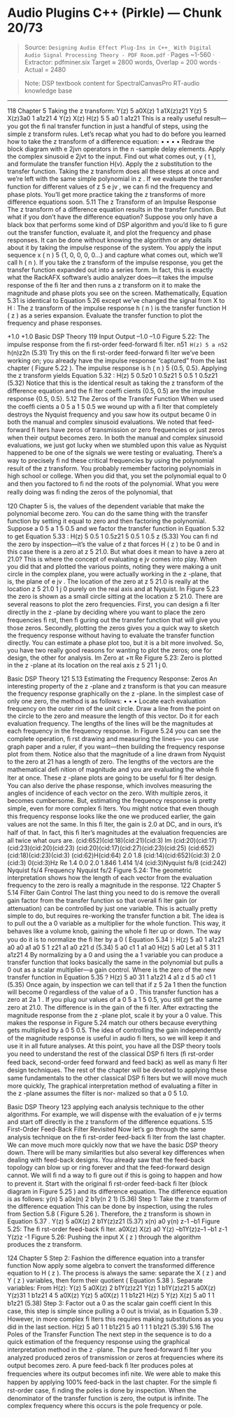 # Audio Plugins C++ (Pirkle) — Chunk 20/73

> Source: `Designing Audio Effect Plug-Ins in C++_ With Digital Audio Signal Processing Theory - PDF Room.pdf` · Pages ~1-560 · Extractor: pdfminer.six
> Target ≈ 2800 words, Overlap = 200 words · Actual = 2480

> Note: DSP textbook content for SpectralCanvasPro RT-audio knowledge base

---
118  Chapter 5
 Taking the z transform:
  Y(z) 5 a0X(z) 1 a1X(z)z21
      Y(z) 5 X(z)3a0 1 a1z21 4
Y(z)
X(z)
 H(z) 5
5 a0 1 a1z21
 This is a really useful result—you got the ﬁ nal transfer function in just a handful of steps,
using the simple  z  transform rules. Let’s recap what you had to do before you learned how to
take the  z  transform of a difference equation:
•
•
•
•
   Redraw the block diagram with  e 2jvn   operators in the  n -sample delay elements.
   Apply the complex sinusoid  e 2jvt   to the input.
   Find out what comes out,  y ( t ), and formulate the transfer function H(v).
   Apply the  z  substitution to the transfer function.
 Taking the  z  transform does all these steps at once and we’re left with the same simple
polynomial in  z . If we evaluate the transfer function for different values of  z  5  e jv  , we can
ﬁ nd the frequency and phase plots. You’ll get more practice taking the  z  transforms of more
difference equations soon.
   5.11    The z Transform of an Impulse Response
 The  z  transform of a difference equation results in the transfer function. But what if you
don’t have the difference equation? Suppose you only have a black box that performs some
kind of DSP algorithm and you’d like to ﬁ gure out the transfer function, evaluate it, and plot
the frequency and phase responses. It can be done without knowing the algorithm or any
details about it by taking the impulse response of the system. You apply the input sequence
 x ( n ) 5 {1, 0, 0, 0, 0…} and capture what comes out, which we’ll call  h ( n ). If you take
the  z  transform of the impulse response, you get the transfer function expanded out into a
series form.
 In fact, this is exactly what the RackAFX software’s audio analyzer does—it takes the
impulse response of the ﬁ lter and then runs a  z  transform on it to make the magnitude and
phase plots you see on the screen. Mathematically,  Equation 5.31  is identical to  Equation 5.26
except we’ve changed the signal from  X  to  H :
 The  z  transform of the impulse response  h ( n ) is the transfer function  H ( z ) as a series expansion.
Evaluate the transfer function to plot the frequency and phase responses.

+1.0
+1.0
Basic DSP Theory  119
Input
Output
–1.0
–1.0
 Figure 5.22:    The impulse response from the ﬁ rst-order feed-forward ﬁ lter.
n51`
  H(z) 5 a
n52`
h(n)z2n
(5.31)
 Try this on the ﬁ rst-order feed-forward ﬁ lter we’ve been working on; you already have the
impulse response “captured” from the last chapter ( Figure 5.22 ).
 The impulse response is  h ( n ) 5 {0.5, 0.5}. Applying the  z  transform yields  Equation 5.32 :
   H(z) 5 0.5z0 1 0.5z21
 5  0.5 1 0.5z21
(5.32)
 Notice that this is the identical result as taking the  z  transform of the difference equation and
the ﬁ lter coefﬁ cients (0.5, 0.5)  are  the impulse response {0.5, 0.5}.
   5.12    The Zeros of the Transfer Function
 When we used the coefﬁ cients a 0  5 a 1  5 0.5 we wound up with a ﬁ lter that completely
destroys the Nyquist frequency and you saw how its output became 0 in both the manual
and complex sinusoid evaluations. We noted that feed-forward ﬁ lters have  zeros of
transmission  or  zero frequencies  or just  zeros  when their output becomes zero. In both the
manual and complex sinusoid evaluations, we just got lucky when we stumbled upon this
value as Nyquist happened to be one of the signals we were testing or evaluating. There’s
a way to precisely ﬁ nd these critical frequencies by using the polynomial result of the  z
transform. You probably remember factoring polynomials in high school or college. When
you did that, you set the polynomial equal to 0 and then you factored to ﬁ nd the roots of
the polynomial. What you were really doing was ﬁ nding the zeros of the polynomial, that

120  Chapter 5
is, the values of the dependent variable that make the polynomial become zero. You can do
the same thing with the transfer function by setting it equal to zero and then factoring the
polynomial. Suppose a 0  5 a 1  5 0.5 and we factor the transfer function in  Equation 5.32  to
get  Equation 5.33 :
   H(z) 5 0.5 1 0.5z21
 5 0.5 1
0.5
z
(5.33)
 You can ﬁ nd the zero by inspection—it’s the value of  z  that forces  H ( z ) to be 0 and in
this case there is a zero at  z  5 21.0. But what does it mean to have a zero at 21.0?
This is where the concept of evaluating  e jv   comes into play. When you did that and
plotted the various points, noting they were making a unit circle in the complex plane,
you were actually working in the  z -plane, that is, the plane of  e jv  . The location of the
zero at  z  5 21.0 is really at the location  z  5 21.0 1  j 0 purely on the real axis and
at Nyquist. In  Figure 5.23  the zero is shown as a small circle sitting at the location
 z  5 21.0.
 There are several reasons to plot the zero frequencies. First, you can design a ﬁ lter directly
in the  z -plane by deciding where you want to place the zero frequencies ﬁ rst, then ﬁ guring
out the transfer function that will give you those zeros. Secondly, plotting the zeros gives
you a quick way to sketch the frequency response without having to evaluate the transfer
function directly. You can estimate a phase plot too, but it is a bit more involved. So,
you have two really good reasons for wanting to plot the zeros; one for design, the other
for analysis.
Im
Zero at +π
Re
 Figure 5.23:    Zero is plotted in the  z -plane at its
location on the real axis  z  5 21 1  j 0.

Basic DSP Theory  121
   5.13    Estimating the Frequency Response: Zeros
 An interesting property of the  z -plane and  z  transform is that you can measure the frequency
response graphically on the  z -plane. In the simplest case of only one zero, the method is as
follows:
•
•
•
   Locate each evaluation frequency on the outer rim of the unit circle.
   Draw a line from the point on the circle to the zero and measure the length of this vector.
Do it for each evaluation frequency.
   The  lengths  of the lines will be the  magnitudes  at each frequency in the frequency
 response.
 In  Figure 5.24  you can see the complete operation, ﬁ rst drawing and measuring the lines—
you can use graph paper and a ruler, if you want—then building the frequency response
plot from them. Notice also that the magnitude of a line drawn from Nyquist to the zero
at 21 has a length of zero. The lengths of the vectors are the mathematical deﬁ nition of
magnitude and you are evaluating the whole ﬁ lter at once. These  z -plane plots are going
to be useful for ﬁ lter design. You can also derive the phase response, which involves
measuring the angles of incidence of each vector on the zero. With multiple zeros, it
becomes cumbersome. But, estimating the frequency response is pretty simple, even for
more complex ﬁ lters.
 You might notice that even though this frequency response looks like the one we produced
earlier, the gain values are not the same. In this ﬁ lter, the gain is 2.0 at DC, and in ours,
it’s half of that. In fact, this ﬁ lter’s magnitudes at the evaluation frequencies are all twice
what ours are.
(cid:652)(cid:18)(cid:21)(cid:3)
Im
(cid:20)(cid:17)(cid:23)(cid:20)(cid:23)
(cid:20)(cid:17)(cid:27)(cid:23)(cid:25)
(cid:652)(cid:18)(cid:23)(cid:3)
(cid:62)H(cid:64)
2.0
1.8
(cid:14)(cid:652)(cid:3)
2.0
(cid:3)
0(cid:3)Hz
Re
1.4
0.0
2.0
1.846
1.414
1/4 (cid:3)Nyquist
fs/8
(cid:242) Nyquist
fs/4
Frequency
Nyquist
fs/2
 Figure 5.24:    The geometric interpretation shows how the length of each vector from the
evaluation frequency to the zero is really a magnitude in the response.
122  Chapter 5
   5.14    Filter Gain Control
 The last thing you need to do is remove the overall gain factor from the transfer function so that
overall ﬁ lter gain (or attenuation) can be controlled by just one variable. This is actually pretty
simple to do, but requires re-working the transfer function a bit. The idea is to pull out the a 0
variable as a multiplier for the whole function. This way, it behaves like a volume knob, gaining
the whole ﬁ lter up or down. The way you do it is to normalize the ﬁ lter by a 0  ( Equation 5.34 ):
    H(z) 5 a0 1 a1z21
a0
a0
a1
a0
 5
1
z21
a1
a0
z21 d
(5.34)
 5 a0 c1 1
a1
a0
   H(z) 5 a0
   Let a1 5
31 1 a1z21 4
 By normalizing by a 0  and using the a 1  variable you can produce a transfer function that looks
basically the same in the polynomial but pulls a 0  out as a scalar multiplier—a gain control.
Where is the zero of the new transfer function in  Equation 5.35 ?
   H(z) 5 a0
31 1 a1z21 4
a1
z
d
5 a0 c1 1
(5.35)
 Once again, by inspection we can tell that if  z  5 2a 1  then the function will become 0
regardless of the value of a 0 . This transfer function has a zero at 2a 1 . If you plug our values
of a 0  5 a 1  5 0.5, you still get the same zero at 21.0. The difference is in the gain of the ﬁ lter.
 After extracting the magnitude response from the  z -plane plot, scale it by your a 0  value. This makes
the response in  Figure 5.24  match our others because everything gets multiplied by a 0  5 0.5. The
idea of controlling the gain independently of the magnitude response is useful in audio ﬁ lters, so
we will keep it and use it in all future analyses.
 At this point, you have all the DSP theory tools you need to understand the rest of the
classical DSP ﬁ lters (ﬁ rst-order feed back, second-order feed forward and feed back) as well
as many ﬁ lter design techniques. The rest of the chapter will be devoted to applying these
same fundamentals to the other classical DSP ﬁ lters but we will move much more quickly,
 The  graphical interpretation  method of evaluating a filter in the  z -plane assumes the filter is nor-
malized so that a 0  5 1.0.

Basic DSP Theory  123
applying each analysis technique to the other algorithms. For example, we will dispense with
the evaluation of  e jv   terms and start off directly in the  z  transform of the difference equations.
   5.15    First-Order Feed-Back Filter Revisited
 Now let’s go through the same analysis technique on the ﬁ rst-order feed-back ﬁ lter from the
last chapter. We can move much more quickly now that we have the basic DSP theory down.
There will be many similarities but also several key differences when dealing with feed-back
designs. You already saw that the feed-back topology can blow up or ring forever and that
the feed-forward design cannot. We will ﬁ nd a way to ﬁ gure out if this is going to happen
and how to prevent it. Start with the original ﬁ rst-order feed-back ﬁ lter (block diagram in
 Figure 5.25 ) and its difference equation.
 The difference equation is as follows:
  y(n) 5 a0x(n) 2 b1y(n 2 1)
(5.36)
  Step 1: Take the  z  transform of the difference equation
 This can be done by inspection, using the rules from  Section 5.8  ( Figure 5.26 ). Therefore, the
 z  transform is shown in  Equation 5.37 .
  Y(z) 5 a0X(z) 2 b1Y(z)z21
(5.37)
x(n)
a0
y(n)
z-1
–b1
 Figure 5.25:    The ﬁ rst-order feed-back ﬁ lter.
a0X(z)
X(z)
a0
Y(z)
–b1Y(z)z–1
–b1
z-1
Y(z)z -1
 Figure 5.26:    Pushing the input  X ( z ) through the algorithm produces the  z  transform.

124  Chapter 5
  Step 2: Fashion the difference equation into a transfer function
 Now apply some algebra to convert the transformed difference equation to  H ( z ). The
process is always the same: separate the  X ( z ) and  Y ( z ) variables, then form their quotient
( Equation 5.38 ).
 Separate variables:
 From H(z):
  Y(z) 5 a0X(z) 2 b1Y(z)z21
  Y(z) 1 b1Y(z)z21 5 a0X(z)
 Y(z)31 1 b1z21 4 5 a0X(z)
 Y(z) 5
a0X(z)
1 1 b1z21
H(z) 5
Y(z)
X(z)
5
a0
1 1 b1z21
(5.38)
  Step 3: Factor out a 0  as the scalar gain coefﬁ cient
 In this case, this step is simple since pulling a 0  out is trivial, as in  Equation 5.39 . However, in
more complex ﬁ lters this requires making substitutions as you did in the last section.
  H(z) 5
a0
1 1 b1z21
5 a0
1
1 1 b1z21
(5.39)
   5.16    The Poles of the Transfer Function
 The next step in the sequence is to do a quick estimation of the frequency response using
the graphical interpretation method in the  z -plane. The pure feed-forward ﬁ lter you analyzed
produced zeros of transmission or zeros at frequencies where its output becomes zero. A pure
feed-back ﬁ lter produces  poles  at frequencies where its output becomes inﬁ nite. We were able
to make this happen by applying 100% feed-back in the last chapter. For the simple ﬁ rst-order
case, ﬁ nding the poles is done by inspection.
 When the denominator of the transfer function is zero, the output is infinite. The complex
 frequency where this occurs is the pole frequency or pole.
